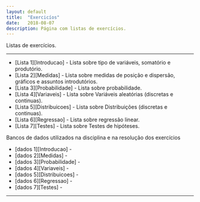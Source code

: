 ```yaml
---
layout: default
title:  "Exercicíos"
date:   2018-08-07
description: Página com listas de exercícios.
---
```



<p class="intro">Listas de exercícios.</p>

---

* [Lista 1][Introducao] - Lista sobre tipo de variáveis, somatório e produtório.
* [Lista 2][Medidas] - Lista sobre medidas de posição e dispersão, gráficos e assuntos introdutórios.
* [Lista 3][Probabilidade] - Lista sobre probabilidade.
* [Lista 4][Variaveis] - Lista sobre Variáveis aleatórias (discretas e continuas).
* [Lista 5][Distribuicoes] - Lista sobre Distribuições (discretas e continuas).
* [Lista 6][Regressao] - Lista sobre regressão linear.
* [Lista 7][Testes] - Lista sobre Testes de hipóteses.

<p class="intro">Bancos de dados utilizados na disciplina e na resolução dos exercícios</p>

* [dados 1][Introducao] - 
* [dados 2][Medidas] - 
* [dados 3][Probabilidade] - 
* [dados 4][Variaveis] - 
* [dados 5][Distribuicoes] - 
* [dados 6][Regressao] - 
* [dados 7][Testes] - 

---
   
